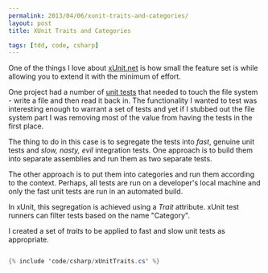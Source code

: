 ```yaml
---
permalink: 2013/04/06/xunit-traits-and-categories/
layout: post
title: XUnit Traits and Categories

tags: [tdd, code, csharp]
---
```


One of the things I love about [xUnit.net](https://xunit.net) is how small
the feature set is while allowing you to extend it with the minimum of effort.

One project had a number of [unit tests](http://www.artima.com/weblogs/viewpost.jsp?thread=126923)
that needed to touch the file system - write a file and then read it back in.
The functionality I wanted to test was interesting enough to warrant a set of tests
and yet if I stubbed out the file system part I was removing most of the value
from having the tests in the first place.

The thing to do in this case is to segregate the tests into _fast_, genuine
unit tests and _slow, nasty, evil_ integration tests. One approach is to build
them into separate assemblies and run them as two separate tests.

The other approach is to put them into categories and run them according to the
context. Perhaps, all tests are run on a developer's local machine and only the
fast unit tests are run in an automated build.

In xUnit, this segregation is achieved using a _Trait_ attribute. xUnit test runners
can filter tests based on the name "Category".

I created a set of _traits_ to be applied to fast and slow unit tests as appropriate.

```csharp

{% include 'code/csharp/xUnitTraits.cs' %}

```
